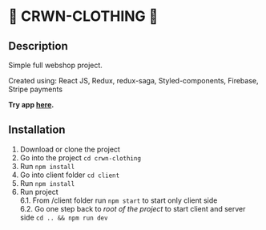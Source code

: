 # :shopping_cart: CRWN-CLOTHING :shopping_cart:

## Description
Simple full webshop project.

Created using: React JS, Redux, redux-saga, Styled-components, Firebase, Stripe payments

**Try app [here](https://crwnclothingshop.herokuapp.com/).**

## Installation
1. Download or clone the project
2. Go into the project `cd crwn-clothing`
3. Run `npm install`
4. Go into client folder `cd client`
5. Run `npm install`
6. Run project  
  6.1. From /client folder run `npm start` to start only client side  
  6.2. Go one step back to _root of the project_ to start client and server side `cd .. && npm run dev`

